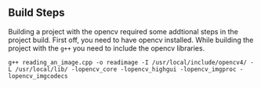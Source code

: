 
## Build Steps
 Building a project with the opencv required some addtional steps in the project build. First off, you need to have
 opencv installed. While building the project with the `g++` you need to include the opencv libraries.

 ```shell
 g++ reading_an_image.cpp -o readimage -I /usr/local/include/opencv4/ -L /usr/local/lib/ -lopencv_core -lopencv_highgui -lopencv_imgproc -lopencv_imgcodecs
 ```

